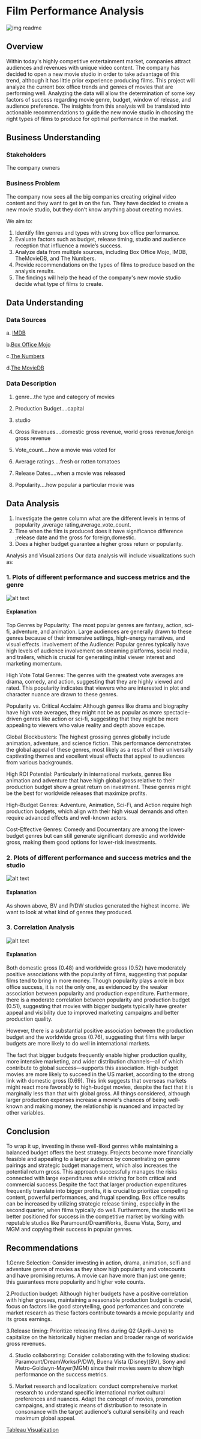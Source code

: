 

# Film Performance Analysis


![img readme](https://github.com/user-attachments/assets/3aa19ce8-d3a5-469b-8e12-d4269a350898)




## Overview
Within today's highly competitive entertainment market, companies attract audiences and revenues with unique video content. The company has decided to open a new movie studio in order to take advantage of this trend, although it has little prior experience producing films. This project will analyze the current box office trends and genres of movies that are performing well. Analyzing the data will allow the determination of some key factors of success regarding movie genre, budget, window of release, and audience preference. The insights from this analysis will be translated into actionable recommendations to guide the new movie studio in choosing the right types of films to produce for optimal performance in the market.

## Business Understanding

### Stakeholders
The company owners

### Business Problem
The company now sees all the big companies creating original video content and they want to get in on the fun. They have decided to create a new movie studio, but they don’t know anything about creating movies.

We aim to:

1. Identify film genres and types with strong box office performance.
2. Evaluate factors such as budget, release timing, studio and audience reception that influence a movie’s success.
3. Analyze data from multiple sources, including Box Office Mojo, IMDB, TheMovieDB, and The Numbers.
4. Provide recommendations on the types of films to produce based on the analysis results.
5. The findings will help the head of the company's new movie studio decide what type of films to create.


## Data Understanding


### Data Sources

a. [IMDB](imdb.com)

b.[Box Office Mojo](boxofficemojo.com)

c.[The Numbers](the-numbers.com)

d.[The MovieDB](themoviedb.org)




### Data Description

1. genre...the type and category of movies

2. Production Budget....capital

3. studio

4. Gross Revenues....domestic gross revenue, world gross revenue,foreign gross revenue

5. Vote_count....how a movie was voted for

6. Average ratings....fresh or rotten tomatoes

7. Release Dates....when a movie was released

8. Popularity....how popular a particular movie was




## Data Analysis


1. Investigate the genre column what are the different levels in terms of popularity ,average rating,average_vote_count.
2. Time when the film is produced does it have significance difference ;release date and the gross for foreign,domestic.
3. Does a higher budget guarantee a higher gross return or popularity.


Analysis and Visualizations
Our data analysis will include visualizations such as:



### 1.  Plots of different performance and success metrics and the genre



![alt text](Images/image-1.png)


#### Explanation
Top Genres by Popularity: The most popular genres are fantasy, action, sci-fi, adventure, and animation. Large audiences are generally drawn to these genres because of their immersive settings, high-energy narratives, and visual effects. involvement of the Audience: Popular genres typically have high levels of audience involvement on streaming platforms, social media, and trailers, which is crucial for generating initial viewer interest and marketing momentum.

High Vote Total Genres: The genres with the greatest vote averages are drama, comedy, and action, suggesting that they are highly viewed and rated. This popularity indicates that viewers who are interested in plot and character nuance are drawn to these genres.

Popularity vs. Critical Acclaim: Although genres like drama and biography have high vote averages, they might not be as popular as more spectacle-driven genres like action or sci-fi, suggesting that they might be more appealing to viewers who value reality and depth above escape.

Global Blockbusters: The highest grossing genres globally include animation, adventure, and science fiction. This performance demonstrates the global appeal of these genres, most likely as a result of their universally captivating themes and excellent visual effects that appeal to audiences from various backgrounds.

High ROI Potential: Particularly in international markets, genres like animation and adventure that have high global gross relative to their production budget show a great return on investment. These genres might be the best for worldwide releases that maximize profits.

High-Budget Genres: Adventure, Animation, Sci-Fi, and Action require high production budgets, which align with their high visual demands and often require advanced effects and well-known actors.

Cost-Effective Genres: Comedy and Documentary are among the lower-budget genres but can still generate significant domestic and worldwide gross, making them good options for lower-risk investments.



### 2.  Plots of different performance and success metrics and the studio


![alt text](Images/image-2.png)


#### Explanation

As shown above, BV and P/DW studios generated the highest income. We want to look at what kind of genres they produced.


### 3.  Correlation Analysis


![alt text](Images/image.png)





#### Explanation
Both domestic gross (0.48) and worldwide gross (0.52) have moderately positive associations with the popularity of films, suggesting that popular films tend to bring in more money. Though popularity plays a role in box office success, it is not the only one, as evidenced by the weaker association between popularity and production expenditure. Furthermore, there is a moderate correlation between popularity and production budget (0.51), suggesting that movies with bigger budgets typically have greater appeal and visibility due to improved marketing campaigns and better production quality.

However, there is a substantial positive association between the production budget and the worldwide gross (0.76), suggesting that films with larger budgets are more likely to do well in international markets.

The fact that bigger budgets frequently enable higher production quality, more intensive marketing, and wider distribution channels—all of which contribute to global success—supports this association. High-budget movies are more likely to succeed in the US market, according to the strong link with domestic gross (0.69). This link suggests that overseas markets might react more favorably to high-budget movies, despite the fact that it is marginally less than that with global gross. All things considered, although larger production expenses increase a movie's chances of being well-known and making money, the relationship is nuanced and impacted by other variables.





## Conclusion
To wrap it up, investing in these well-liked genres while maintaining a balanced budget offers the best strategy. Projects become more financially feasible and appealing to a larger audience by concentrating on genre pairings and strategic budget management, which also increases the potential return gross. This approach successfully manages the risks connected with large expenditures while striving for both critical and commercial success.Despite the fact that larger production expenditures frequently translate into bigger profits, it is crucial to prioritize compelling content, powerful performances, and frugal spending. Box office results can be increased by utilizing strategic release timing, especially in the second quarter, when films typically do well. Furthermore, the studio will be better positioned for success in the competitive market by working with reputable studios like Paramount/DreamWorks, Buena Vista, Sony, and MGM and copying their success in popular genres.


## Recommendations

1.Genre Selection: Consider investing in action, drama, animation, scifi and adventure genre of movies as they show high popularity and votecounts and have promising returns. A movie can have more than just one genre; this guarantees more popularity and higher vote counts.

2.Production budget: Although higher budgets have a positive correlation with higher grosses, maintaining a reasonable production budget is crucial, focus on factors like good storytelling, good perfomances and concrete market research as these factors contribute towards a movie popularity and its gross earnings.

3.Release timing: Prioritize releasing films during Q2 (April–June) to capitalize on the historically higher median and broader range of worldwide gross revenues.

4. Studio collaborating: Consider collaborating with the following studios: Paramount/DreamWorks(P/DW), Buena Vista (Disney)(BV), Sony and Metro-Goldwyn-Mayer(MGM) since their movies seem to show high performance on the success metrics.

5. Market research and localization: conduct comprehensive market research to understand specific international market cultural preferences and nuances. Adapt the concept of movies, promotion campaigns, and strategic means of distribution to resonate in consonance with the target audience's cultural sensibility and reach maximum global appeal.







[Tableau Visualization](https://public.tableau.com/app/profile/charles.odhiambo/viz/Groupwork5tableau/Dashboard2#1)